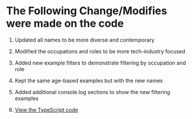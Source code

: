 # The Following Change/Modifies were made on the code
1. Updated all names to be more diverse and contemporary
2. Modified the occupations and roles to be more tech-industry focused
3. Added new example filters to demonstrate filtering by occupation and role
4. Kept the same age-based examples but with the new names
5. Added additional console.log sections to show the new filtering examples

6. [View the TypeScript code](https://github.com/adimchikrilz/task9/blob/main/filterPersons.ts)
